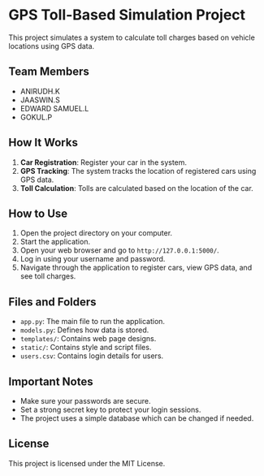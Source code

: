 # GPS Toll-Based Simulation Project

This project simulates a system to calculate toll charges based on vehicle locations using GPS data.

## Team Members

- ANIRUDH.K
- JAASWIN.S
- EDWARD SAMUEL.L
- GOKUL.P

## How It Works

1. **Car Registration**: Register your car in the system.
2. **GPS Tracking**: The system tracks the location of registered cars using GPS data.
3. **Toll Calculation**: Tolls are calculated based on the location of the car.

## How to Use

1. Open the project directory on your computer.
2. Start the application.
3. Open your web browser and go to `http://127.0.0.1:5000/`.
4. Log in using your username and password.
5. Navigate through the application to register cars, view GPS data, and see toll charges.

## Files and Folders

- `app.py`: The main file to run the application.
- `models.py`: Defines how data is stored.
- `templates/`: Contains web page designs.
- `static/`: Contains style and script files.
- `users.csv`: Contains login details for users.

## Important Notes

- Make sure your passwords are secure.
- Set a strong secret key to protect your login sessions.
- The project uses a simple database which can be changed if needed.

## License

This project is licensed under the MIT License.
